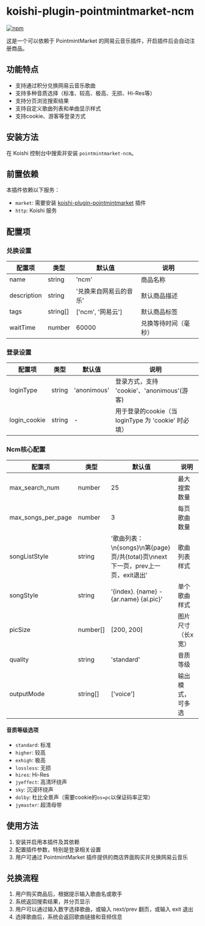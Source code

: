 # koishi-plugin-pointmintmarket-ncm

[![npm](https://img.shields.io/npm/v/koishi-plugin-pointmintmarket-ncm?style=flat-square)](https://www.npmjs.com/package/koishi-plugin-pointmintmarket-ncm)

这是一个可以依赖于 PointmintMarket 的网易云音乐插件，开启插件后会自动注册商品。

## 功能特点

- 支持通过积分兑换网易云音乐歌曲
- 支持多种音质选择（标准、较高、极高、无损、Hi-Res等）
- 支持分页浏览搜索结果
- 支持自定义歌曲列表和单曲显示样式
- 支持cookie、游客等登录方式

## 安装方法

在 Koishi 控制台中搜索并安装 `pointmintmarket-ncm`。

## 前置依赖

本插件依赖以下服务：
- `market`: 需要安装 [koishi-plugin-pointmintmarket](https://www.npmjs.com/package/koishi-plugin-pointmintmarket) 插件
- `http`: Koishi 服务

## 配置项

### 兑换设置

| 配置项 | 类型 | 默认值 | 说明 |
|-------|------|-------|------|
| name | string | 'ncm' | 商品名称 |
| description | string | '兑换来自网易云的音乐' | 默认商品描述 |
| tags | string[] | ['ncm', '网易云'] | 默认商品标签 |
| waitTime | number | 60000 | 兑换等待时间（毫秒） |

### 登录设置

| 配置项 | 类型 | 默认值 | 说明 |
|-------|------|-------|------|
| loginType | string | 'anonimous' | 登录方式，支持 'cookie'、'anonimous'(游客) |
| login_cookie | string | - | 用于登录的cookie（当 loginType 为 'cookie' 时必填） |

### Ncm核心配置

| 配置项 | 类型 | 默认值 | 说明 |
|-------|------|-------|------|
| max_search_num | number | 25 | 最大搜索数量 |
| max_songs_per_page | number | 3 | 每页歌曲数量 |
| songListStyle | string | '歌曲列表：\n{songs}\n第{page}页/共{total}页\nnext下一页，prev上一页，exit退出' | 歌曲列表样式 |
| songStyle | string | '{index}. {name} - {ar.name} {al.pic}' | 单个歌曲样式 |
| picSize | number[] | [200, 200] | 图片尺寸（长x宽） |
| quality | string | 'standard' | 音质等级 |
| outputMode | string[] | ['voice'] | 输出模式，可多选 |

#### 音质等级选项

- `standard`: 标准
- `higher`: 较高
- `exhigh`: 极高
- `lossless`: 无损
- `hires`: Hi-Res
- `jyeffect`: 高清环绕声
- `sky`: 沉浸环绕声
- `dolby`: 杜比全景声（需要cookie的`os=pc`以保证码率正常）
- `jymaster`: 超清母带

## 使用方法

1. 安装并启用本插件及其依赖
2. 配置插件参数，特别是登录相关设置
3. 用户可通过 PointmintMarket 插件提供的商店界面购买并兑换网易云音乐

## 兑换流程

1. 用户购买商品后，根据提示输入歌曲名或歌手
2. 系统返回搜索结果，并分页显示
3. 用户可以通过输入数字选择歌曲，或输入 next/prev 翻页，或输入 exit 退出
4. 选择歌曲后，系统会返回歌曲链接和音频信息

